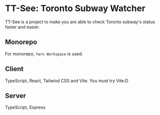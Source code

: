 # TT-See: Toronto Subway Watcher

TT-See is a project to make you are able to check Toronto subway's status faster and easier.

## Monorepo

For monorepo, `Yarn Workspace` is used.

## Client

TypeScript, React, Tailwind CSS and Vite. You must try Vite:D

## Server

TypeScript, Express
